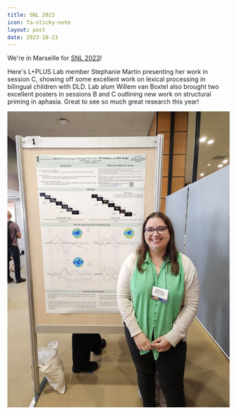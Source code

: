 ```yaml
---
title: SNL 2023
icon: fa-sticky-note
layout: post
date: 2023-10-23
---
```


We're in Marseille for <a href="https://www.neurolang.org/2023/">SNL 2023</a>! <br>

Here's L+PLUS Lab member Stephanie Martin presenting her work in session C, showing off some excellent work on lexical processing in bilingual children with DLD.  Lab alum Willem van Boxtel also brought two excellent posters in sessions B and C outlining new work on structural priming in aphasia.  Great to see so much great research this year!

![Image of the a researcher standing in front of a scientific poster with her work on bilingual children with DLD](/assets/images/steph-snl-2023.jpg)
